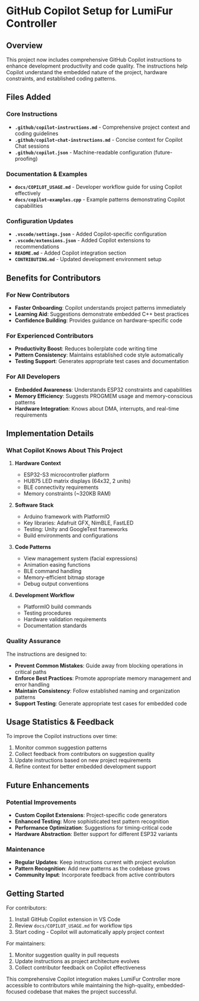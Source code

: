 # GitHub Copilot Setup for LumiFur Controller

## Overview

This project now includes comprehensive GitHub Copilot instructions to enhance development productivity and code quality. The instructions help Copilot understand the embedded nature of the project, hardware constraints, and established coding patterns.

## Files Added

### Core Instructions
- **`.github/copilot-instructions.md`** - Comprehensive project context and coding guidelines
- **`.github/copilot-chat-instructions.md`** - Concise context for Copilot Chat sessions
- **`.github/copilot.json`** - Machine-readable configuration (future-proofing)

### Documentation & Examples  
- **`docs/COPILOT_USAGE.md`** - Developer workflow guide for using Copilot effectively
- **`docs/copilot-examples.cpp`** - Example patterns demonstrating Copilot capabilities

### Configuration Updates
- **`.vscode/settings.json`** - Added Copilot-specific configuration
- **`.vscode/extensions.json`** - Added Copilot extensions to recommendations
- **`README.md`** - Added Copilot integration section
- **`CONTRIBUTING.md`** - Updated development environment setup

## Benefits for Contributors

### For New Contributors
- **Faster Onboarding**: Copilot understands project patterns immediately
- **Learning Aid**: Suggestions demonstrate embedded C++ best practices  
- **Confidence Building**: Provides guidance on hardware-specific code

### For Experienced Contributors
- **Productivity Boost**: Reduces boilerplate code writing time
- **Pattern Consistency**: Maintains established code style automatically
- **Testing Support**: Generates appropriate test cases and documentation

### For All Developers
- **Embedded Awareness**: Understands ESP32 constraints and capabilities
- **Memory Efficiency**: Suggests PROGMEM usage and memory-conscious patterns
- **Hardware Integration**: Knows about DMA, interrupts, and real-time requirements

## Implementation Details

### What Copilot Knows About This Project

1. **Hardware Context**
   - ESP32-S3 microcontroller platform
   - HUB75 LED matrix displays (64x32, 2 units)
   - BLE connectivity requirements
   - Memory constraints (~320KB RAM)

2. **Software Stack**  
   - Arduino framework with PlatformIO
   - Key libraries: Adafruit GFX, NimBLE, FastLED
   - Testing: Unity and GoogleTest frameworks
   - Build environments and configurations

3. **Code Patterns**
   - View management system (facial expressions)
   - Animation easing functions  
   - BLE command handling
   - Memory-efficient bitmap storage
   - Debug output conventions

4. **Development Workflow**
   - PlatformIO build commands
   - Testing procedures
   - Hardware validation requirements
   - Documentation standards

### Quality Assurance

The instructions are designed to:
- **Prevent Common Mistakes**: Guide away from blocking operations in critical paths
- **Enforce Best Practices**: Promote appropriate memory management and error handling
- **Maintain Consistency**: Follow established naming and organization patterns
- **Support Testing**: Generate appropriate test cases for embedded code

## Usage Statistics & Feedback

To improve the Copilot instructions over time:
1. Monitor common suggestion patterns
2. Collect feedback from contributors on suggestion quality
3. Update instructions based on new project requirements
4. Refine context for better embedded development support

## Future Enhancements

### Potential Improvements
- **Custom Copilot Extensions**: Project-specific code generators
- **Enhanced Testing**: More sophisticated test pattern recognition  
- **Performance Optimization**: Suggestions for timing-critical code
- **Hardware Abstraction**: Better support for different ESP32 variants

### Maintenance
- **Regular Updates**: Keep instructions current with project evolution
- **Pattern Recognition**: Add new patterns as the codebase grows
- **Community Input**: Incorporate feedback from active contributors

## Getting Started

For contributors:
1. Install GitHub Copilot extension in VS Code
2. Review `docs/COPILOT_USAGE.md` for workflow tips
3. Start coding - Copilot will automatically apply project context

For maintainers:
1. Monitor suggestion quality in pull requests  
2. Update instructions as project architecture evolves
3. Collect contributor feedback on Copilot effectiveness

This comprehensive Copilot integration makes LumiFur Controller more accessible to contributors while maintaining the high-quality, embedded-focused codebase that makes the project successful.